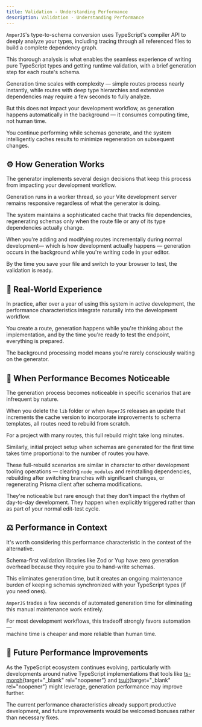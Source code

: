 ```yaml
---
title: Validation - Understanding Performance
description: Validation - Understanding Performance
---
```


`AmperJS`'s type-to-schema conversion uses TypeScript's compiler API
to deeply analyze your types, including tracing through all referenced files
to build a complete dependency graph.

This thorough analysis is what enables the seamless experience
of writing pure TypeScript types and getting runtime validation,
with a brief generation step for each route's schema.

Generation time scales with complexity — simple routes process nearly instantly,
while routes with deep type hierarchies and extensive dependencies
may require a few seconds to fully analyze.

But this does not impact your development workflow, as generation happens
automatically in the background — it consumes computing time, not human time.

You continue performing while schemas generate, and the system intelligently
caches results to minimize regeneration on subsequent changes.

## ⚙️ How Generation Works

The generator implements several design decisions
that keep this process from impacting your development workflow.

Generation runs in a worker thread,
so your Vite development server remains responsive
regardless of what the generator is doing.

The system maintains a sophisticated cache that tracks file dependencies,
regenerating schemas only when the route file or any of its type dependencies actually change.

When you're adding and modifying routes incrementally during normal development—
which is how development actually happens — generation occurs in the background
while you're writing code in your editor.

By the time you save your file and switch to your browser to test,
the validation is ready.

## 💼 Real-World Experience

In practice, after over a year of using this system in active development,
the performance characteristics integrate naturally into the development workflow.

You create a route, generation happens while you're thinking about the implementation,
and by the time you're ready to test the endpoint, everything is prepared.

The background processing model means you're rarely consciously waiting on the generator.

## 🔄 When Performance Becomes Noticeable

The generation process becomes noticeable in specific scenarios
that are infrequent by nature.

When you delete the `lib` folder or when `AmperJS` releases an update
that increments the cache version to incorporate improvements to schema templates,
all routes need to rebuild from scratch.

For a project with many routes, this full rebuild might take long minutes.

Similarly, initial project setup when schemas are generated for the first time
takes time proportional to the number of routes you have.

These full-rebuild scenarios are similar in character
to other development tooling operations —
clearing `node_modules` and reinstalling dependencies,
rebuilding after switching branches with significant changes,
or regenerating Prisma client after schema modifications.

They're noticeable but rare enough that they don't impact
the rhythm of day-to-day development.
They happen when explicitly triggered
rather than as part of your normal edit-test cycle.

## ⚖️ Performance in Context

It's worth considering this performance characteristic in the context of the alternative.

Schema-first validation libraries like Zod or Yup have zero generation overhead
because they require you to hand-write schemas.

This eliminates generation time, but it creates an ongoing maintenance burden
of keeping schemas synchronized with your TypeScript types (if you need ones).

`AmperJS` trades a few seconds of automated generation time
for eliminating this manual maintenance work entirely.

For most development workflows, this tradeoff strongly favors automation —<br>
machine time is cheaper and more reliable than human time.

## 🚀 Future Performance Improvements

As the TypeScript ecosystem continues evolving,
particularly with developments around native TypeScript implementations
that tools like [ts-morph](https://ts-morph.com/){target="_blank" rel="noopener"}
and [tsuit](https://github.com/sleewoo/tsuit){target="_blank" rel="noopener"} might leverage,
generation performance may improve further.

The current performance characteristics already support productive development,
and future improvements would be welcomed bonuses rather than necessary fixes.

